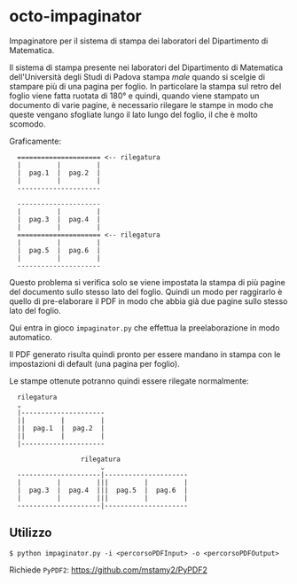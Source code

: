 # octo-impaginator

Impaginatore per il sistema di stampa dei laboratori del Dipartimento di Matematica.

Il sistema di stampa presente nei laboratori del Dipartimento di Matematica dell'Università degli Studi di Padova stampa *male* quando si scelgie di stampare più di una pagina per foglio.
In particolare la stampa sul retro del foglio viene fatta ruotata di 180° e quindi, quando viene stampato un documento di varie pagine, è necessario rilegare le stampe in modo che queste vengano sfogliate lungo il lato lungo del foglio, il che è molto scomodo.

Graficamente:

```
  ===================== <-- rilegatura
  |         |         |
  |  pag.1  |  pag.2  |
  |         |         |
  ---------------------

  ---------------------
  |         |         |
  |  pag.3  |  pag.4  |
  |         |         |
  ===================== <-- rilegatura
  |         |         |
  |  pag.5  |  pag.6  |
  |         |         |
  ---------------------
```

Questo problema si verifica solo se viene impostata la stampa di più pagine del documento sullo stesso lato del foglio.
Quindi un modo per raggirarlo è quello di pre-elaborare il PDF in modo che abbia già due pagine sullo stesso lato del foglio.

Qui entra in gioco `impaginator.py` che effettua la preelaborazione in modo automatico.

Il PDF generato risulta quindi pronto per essere mandano in stampa con le impostazioni di default (una pagina per foglio).

Le stampe ottenute potranno quindi essere rilegate normalmente:

```
  rilegatura
  ⌄
  |---------------------
  ||         |         |
  ||  pag.1  |  pag.2  |
  ||         |         |
  |---------------------

                  rilegatura
                       ⌄
  ---------------------|---------------------
  |         |         |||         |         |
  |  pag.3  |  pag.4  |||  pag.5  |  pag.6  |
  |         |         |||         |         |
  ---------------------|---------------------

```


## Utilizzo

```
$ python impaginator.py -i <percorsoPDFInput> -o <percorsoPDFOutput>
```

Richiede `PyPDF2`: https://github.com/mstamy2/PyPDF2
